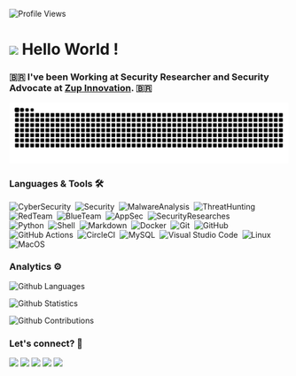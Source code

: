 ![Profile Views](http://estruyf-github.azurewebsites.net/api/VisitorHit?user=filipi86&repo=filipi86&countColorcountColor)

<h1><img src="https://emojis.slackmojis.com/emojis/images/1531849430/4246/blob-sunglasses.gif?1531849430" width="30"/> Hello World ! </h1>

### 🇧🇷 I've been Working at Security Researcher and Security Advocate at [Zup Innovation](https://www.zup.com.br/). 🇧🇷

![Snake animation](https://github.com/GuillaumeFalourd/GuillaumeFalourd/blob/output/github-contribution-grid-snake.svg)

### Languages & Tools 🛠  
![CyberSecurity](https://img.shields.io/badge/-CyberSecurity-05122A?style=flat&color=white)&nbsp;
![Security](https://img.shields.io/badge/-Security-05122A?style=flat&color=white)&nbsp;
![MalwareAnalysis](https://img.shields.io/badge/-MalwareAnalysis-05122A?style=flat&color=black)&nbsp;
![ThreatHunting](https://img.shields.io/badge/-ThreatHunting-05122A?style=flat&color=purple)&nbsp;
![RedTeam](https://img.shields.io/badge/-BlueTeam-05122A?style=flat&color=red)&nbsp;
![BlueTeam](https://img.shields.io/badge/-BlueTeam-05122A?style=flat&color=blue)&nbsp;
![AppSec](https://img.shields.io/badge/-AppSec-05122A?style=flat&color=yellow)&nbsp;
![SecurityResearches](https://img.shields.io/badge/-SecurityResearches-05122A?style=flat&color=white)&nbsp;  
![Python](https://img.shields.io/badge/-Python-05122A?style=flat&logo=python)&nbsp;
![Shell](https://img.shields.io/badge/Shell-05122A?style=flat&logo=gnu-bash&logoColor=white)&nbsp;
![Markdown](https://img.shields.io/badge/-Markdown-05122A?style=flat&logo=markdown)&nbsp;
![Docker](https://img.shields.io/badge/-Docker-05122A?style=flat&logo=docker)&nbsp;
![Git](https://img.shields.io/badge/-Git-05122A?style=flat&logo=git)&nbsp;
![GitHub](https://img.shields.io/badge/-GitHub-05122A?style=flat&logo=github)&nbsp;
![GitHub Actions](https://img.shields.io/badge/GitHub%20Actions%20-05122A?style=flat&logo=github-actions&logoColor=white)&nbsp;
![CircleCI](https://img.shields.io/badge/CircleCI-05122A?style=flat&logo=circleci&logoColor=white)&nbsp;
![MySQL](https://img.shields.io/badge/-MySQL-05122A?style=flat&logo=mysql&logoColor=white)&nbsp;
![Visual Studio Code](https://img.shields.io/badge/-Visual%20Studio%20Code-05122A?style=flat&logo=visual-studio-code&logoColor=007ACC)&nbsp;
![Linux](https://img.shields.io/badge/-Linux-05122A?style=flat&logo=linux&logoColor=white)&nbsp;
![MacOS](https://img.shields.io/badge/-MacOS-05122A?style=flat&logo=apple)&nbsp;


### Analytics ⚙️

![Github Languages](https://github-readme-stats.vercel.app/api/top-langs/?username=filipi86&layout=compact&count_private=true)

![Github Statistics](https://github-readme-stats.vercel.app/api/?username=filipi86&count_private=true&show_icons=true)

![Github Contributions](https://github-readme-streak-stats.herokuapp.com/?user=filipi86&hide_border=true)

### Let's connect? 🤝

<p align="left">
<a href="https://bit.ly/FilipiGitHub"><img src="https://img.shields.io/badge/filipi86-%23121011.svg?&style=for-the-badge&logo=github&logoColor=white"/></a>
<a href="http://bit.ly/FilipiLinkedin"><img src="https://img.shields.io/badge/-filipipires-0077B5?style=flat&logo=Linkedin&logoColor=white"/></a>
<a href="http://bit.ly/FilipiTwitter"><img src="https://img.shields.io/badge/-@FilipiPires-%231DA1F2?style=flat&logo=twitter&logoColor=white"/></a>
<a href="http://bit.ly/FilipiInstagram"><img src="https://img.shields.io/badge/-@filipi86-%2312100E?style=flat&logo=Instagram&logoColor=white"/></a>
<a href="http://bit.ly/FilipiMedium"><img src="https://img.shields.io/badge/@filipi86-12100E?style=for-the-badge&logo=medium&logoColor=white"/></a>

</p>
